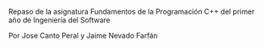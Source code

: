 Repaso de la asignatura Fundamentos de la Programación C++ del primer año de Ingeniería del Software


Por Jose Canto Peral y Jaime Nevado Farfán
